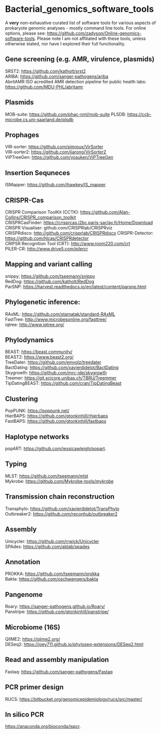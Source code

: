 # Bacterial_genomics_software_tools
A **very** non-exhaustive curated list of software tools for various aspects of prokaryote genomic analyses - mostly command line tools.  For online options, please see: https://github.com/zadyson/Online-genomics-software-tools.  Please note I am not affiliated with these tools, unless otherwise stated, nor have I explored their full functionality.

## Gene screening (e.g. AMR, virulence, plasmids)
SRST2: https://github.com/katholt/srst2  
ARIBA: https://github.com/sanger-pathogens/ariba  
AbritAMR ISO acredited AMR detection pipeline for public health labs: https://github.com/MDU-PHL/abritamr  

## Plasmids
MOB-suite: https://github.com/phac-nml/mob-suite 
PLSDB: https://ccb-microbe.cs.uni-saarland.de/plsdb  

## Prophages
VIR-sorter: https://github.com/simroux/VirSorter  
VIR-sorter2: https://github.com/jiarong/VirSorter2  
ViPTreeGen: https://github.com/yosuken/ViPTreeGen  

## Insertion Sequneces
ISMapper: https://github.com/jhawkey/IS_mapper  

## CRISPR-Cas
CRISPR Comparison ToolKit (CCTK): https://github.com/Alan-Collins/CRISPR_comparison_toolkit   
CRISPRCasFinder: https://crisprcas.i2bc.paris-saclay.fr/Home/Download  
CRISPR Visualiser: github.com/CRISPRlab/CRISPRviz  
CRISPRdisco: http://github.com/crisprlab/CRISPRdisco
CRISPR-Detector: https://github.com/hlcas/CRISPRdetector  
CRIPSR Recognition Tool (CRT): http://www.room220.com/crt  
PILER-CR: http://www.drive5.com/pilercr  

## Mapping and variant calling
snippy; https://github.com/tseemann/snippy  
RedDog: https://github.com/katholt/RedDog  
ParSNP: https://harvest.readthedocs.io/en/latest/content/parsnp.html  

## Phylogenetic inference:
RAxML: https://github.com/stamatak/standard-RAxML  
FastTree: http://www.microbesonline.org/fasttree/  
iqtree: http://www.iqtree.org/  

## Phylodynamics
BEAST: https://beast.community/  
BEAST2: https://www.beast2.org/  
TreeDater: https://github.com/emvolz/treedater  
BactDating: https://github.com/xavierdidelot/BactDating  
Skygrowth: https://github.com/mrc-ide/skygrowth  
Treemer: https://git.scicore.unibas.ch/TBRU/Treemmer  
TipDatingBEAST: https://github.com/cran/TipDatingBeast  

## Clustering
PopPUNK: https://poppunk.net/  
HierBAPS: https://github.com/gtonkinhill/rhierbaps  
FastBAPS: https://github.com/gtonkinhill/fastbaps   

## Haplotype networks  
popART: https://github.com/jessicawleigh/popart.  

## Typing
MLST: https://github.com/tseemann/mlst   
Mykrobe: https://github.com/Mykrobe-tools/mykrobe  

## Transmission chain reconstruction
Transphylo: https://github.com/xavierdidelot/TransPhylo  
Outbreaker2: https://github.com/reconhub/outbreaker2  

## Assembly
Unicycler: https://github.com/rrwick/Unicycler  
SPAdes: https://github.com/ablab/spades  

## Annotation
PROKKA: https://github.com/tseemann/prokka  
Bakta: https://github.com/oschwengers/bakta  

## Pangenome
Roary: https://sanger-pathogens.github.io/Roary/  
Panstripe: https://github.com/gtonkinhill/panstripe/  

## Microbiome (16S)
QIIME2: https://qiime2.org/  
DESeq2: https://joey711.github.io/phyloseq-extensions/DESeq2.html  

## Read and assembly manipulation
Fastaq: https://github.com/sanger-pathogens/Fastaq  

## PCR primer design
RUCS: https://bitbucket.org/genomicepidemiology/rucs/src/master/

## In silico PCR
https://anaconda.org/bioconda/ispcr.  
